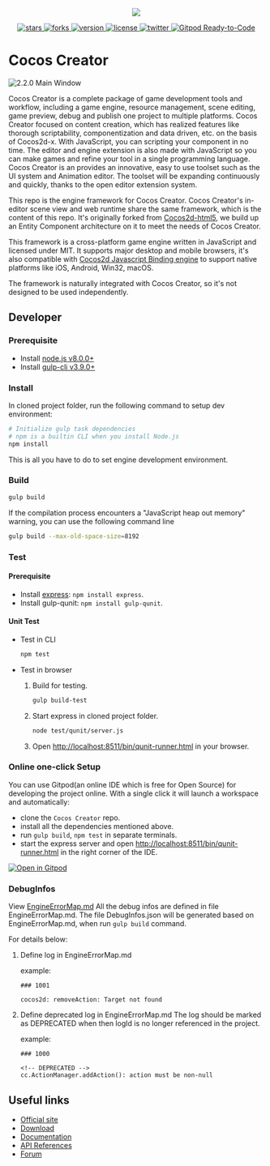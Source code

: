<p align="center">
    <a href="https://www.cocos.com/">
        <img src="https://user-images.githubusercontent.com/1503156/50446380-ad88c980-094f-11e9-8eff-0094bde708d0.png">
    </a>
</p>
<p align="center">
    <a href="https://github.com/cocos-creator/engine/stargazers">
        <img src="https://img.shields.io/github/stars/cocos-creator/engine.svg?style=flat-square&colorB=4183c4"
             alt="stars">
    </a>
    <a href="https://github.com/cocos-creator/engine/network">
        <img src="https://img.shields.io/github/forks/cocos-creator/engine.svg?style=flat-square&colorB=4183c4"
             alt="forks">
    </a>
    <a href="https://github.com/cocos-creator/engine/releases">
        <img src="https://img.shields.io/github/tag/cocos-creator/engine.svg?label=version&style=flat-square&colorB=4183c4"
             alt="version">
    </a>
    <a href="./licenses/LICENSE">
        <img src="https://img.shields.io/badge/license-MIT-blue.svg?style=flat-square&colorB=4183c4"
             alt="license">
    </a>
    <a href="https://twitter.com/cocos2dx">
        <img src="https://img.shields.io/twitter/follow/cocos2dx.svg?logo=twitter&label=follow&style=flat-square&colorB=4183c4"
             alt="twitter">
    </a>
    <a href="https://gitpod.io/from-referrer/">
        <img src="https://img.shields.io/badge/Gitpod-Ready--to--Code-blue?logo=gitpod" alt="Gitpod Ready-to-Code" />
    </a>
</p>

# Cocos Creator

![2.2.0 Main Window](https://user-images.githubusercontent.com/1503156/67261891-3cfdfb00-f4d5-11e9-9b2d-15ff2cb015f4.png)

Cocos Creator is a complete package of game development tools and workflow, including a game engine, resource management, scene editing, game preview, debug and publish one project to multiple platforms. Cocos Creator focused on content creation, which has realized features like thorough scriptability, componentization and data driven, etc. on the basis of Cocos2d-x. With JavaScript, you can scripting your component in no time. The editor and engine extension is also made with JavaScript so you can make games and refine your tool in a single programming language. Cocos Creator is an provides an innovative, easy to use toolset such as the UI system and Animation editor. The toolset will be expanding continuously and quickly, thanks to the open editor extension system.

This repo is the engine framework for Cocos Creator. Cocos Creator's in-editor scene view and web runtime share the same framework, which is the content of this repo. It's originally forked from [Cocos2d-html5](https://github.com/cocos2d/cocos2d-html5/), we build up an Entity Component architecture on it to meet the needs of Cocos Creator.

This framework is a cross-platform game engine written in JavaScript and licensed under MIT. It supports major desktop and mobile browsers, it's also compatible with [Cocos2d Javascript Binding engine](https://github.com/cocos-creator/cocos2d-x-lite) to support native platforms like iOS, Android, Win32, macOS.

The framework is naturally integrated with Cocos Creator, so it's not designed to be used independently.

## Developer

### Prerequisite

- Install [node.js v8.0.0+](https://nodejs.org/)
- Install [gulp-cli v3.9.0+](https://github.com/gulpjs/gulp/blob/master/docs/getting-started.md)

### Install

In cloned project folder, run the following command to setup dev environment:

```bash
# Initialize gulp task dependencies
# npm is a builtin CLI when you install Node.js
npm install
```

This is all you have to do to set engine development environment.

### Build

```bash
gulp build
```

If the compilation process encounters a "JavaScript heap out memory" warning, you can use the following command line

```bash
gulp build --max-old-space-size=8192
```

### Test

#### Prerequisite

- Install [express](http://expressjs.com/): `npm install express`.
- Install gulp-qunit: `npm install gulp-qunit`.

#### Unit Test

- Test in CLI

  ```bash
  npm test
  ```

- Test in browser

  1. Build for testing.

      ```bash
      gulp build-test
      ```

  2. Start express in cloned project folder.

      ```bash
      node test/qunit/server.js
      ```

  3. Open [http://localhost:8511/bin/qunit-runner.html](http://localhost:8511/bin/qunit-runner.html) in your browser.

### Online one-click Setup

You can use Gitpod(an online IDE which is free for Open Source) for developing the project online. With a single click it will launch a workspace and automatically:

- clone the `Cocos Creator` repo.
- install all the dependencies mentioned above.
- run `gulp build`, `npm test` in separate terminals.
- start the express server and open [http://localhost:8511/bin/qunit-runner.html](http://localhost:8511/bin/qunit-runner.html) in the right corner of the IDE.

[![Open in Gitpod](https://gitpod.io/button/open-in-gitpod.svg)](https://gitpod.io/from-referrer/)

### DebugInfos

View [EngineErrorMap.md](https://github.com/cocos-creator/engine/blob/master/EngineErrorMap.md)
All the debug infos are defined in file EngineErrorMap.md.
The file DebugInfos.json will be generated based on EngineErrorMap.md, when run `gulp build` command.

For details below:

1. Define log in EngineErrorMap.md

    example:

    ```
    ### 1001

    cocos2d: removeAction: Target not found
    ```

2. Define deprecated log in EngineErrorMap.md
   The log should be marked as DEPRECATED when then logId is no longer referenced in the project.

    example:

    ```
    ### 1000

    <!-- DEPRECATED -->
    cc.ActionManager.addAction(): action must be non-null
    ```

## Useful links

* [Official site](https://www.cocos.com/products#CocosCreator)
* [Download](https://www.cocos.com/creator)
* [Documentation](https://docs.cocos.com/creator/manual/)
* [API References](https://docs.cocos.com/creator/api/)
* [Forum](https://discuss.cocos2d-x.org/c/creator)
